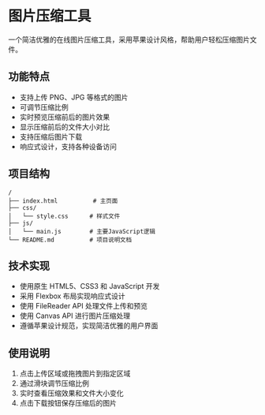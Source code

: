 # 图片压缩工具

一个简洁优雅的在线图片压缩工具，采用苹果设计风格，帮助用户轻松压缩图片文件。

## 功能特点

- 支持上传 PNG、JPG 等格式的图片
- 可调节压缩比例
- 实时预览压缩前后的图片效果
- 显示压缩前后的文件大小对比
- 支持压缩后图片下载
- 响应式设计，支持各种设备访问

## 项目结构

```
/
├── index.html          # 主页面
├── css/
│   └── style.css      # 样式文件
├── js/
│   └── main.js        # 主要JavaScript逻辑
└── README.md          # 项目说明文档
```

## 技术实现

- 使用原生 HTML5、CSS3 和 JavaScript 开发
- 采用 Flexbox 布局实现响应式设计
- 使用 FileReader API 处理文件上传和预览
- 使用 Canvas API 进行图片压缩处理
- 遵循苹果设计规范，实现简洁优雅的用户界面

## 使用说明

1. 点击上传区域或拖拽图片到指定区域
2. 通过滑块调节压缩比例
3. 实时查看压缩效果和文件大小变化
4. 点击下载按钮保存压缩后的图片 